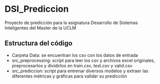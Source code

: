 # DSI_Prediccion
Proyecto de predicción para la asignatura Desarrollo de Sistemas Inteligentes del Master de la UCLM

## Estructura del código
- Carpeta Data: se encuentran los csv con los datos de entrada
- src_preprocessing: script para leer los csv y archivos excel originales, preprocesarlos y dividirlos en train.csv, test.csv y valid.csv
- src_prediccion: script para entrenar diversos modelos y extraer las diferentes métricas y gráficas para validar su predicción
